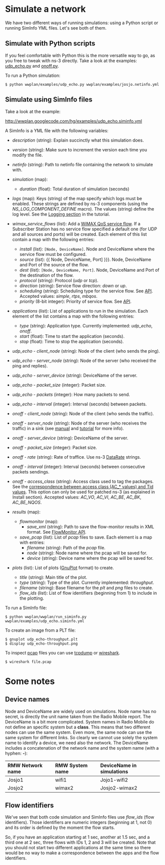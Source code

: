 # Simulate a network #

We have two different ways of running simulations: using a Python script or running SimInfo YML files. Let's see both of them.

## Simulate with Python scripts ##

If you feel comfortable with Python this is the more versatile way to go, as you free to tweak with ns-3 directly. Take a look at the examples: [udp\_echo.py](http://wwplan.googlecode.com/hg/examples/udp_echo.py) and [onoff.py](http://wwplan.googlecode.com/hg/examples/onoff.py).

To run a Python simulation:

```
$ python wwplan/examples/udp_echo.py wwplan/examples/josjo.netinfo.yml
```

## Simulate using SimInfo files ##

Take a look at the example:

http://wwplan.googlecode.com/hg/examples/udp_echo.siminfo.yml

A SimInfo is a YML file with the following variables:

  * _description_ (string): Explain succinctly what this simulation does.

  * _version_ (string): Make sure to increment the version each time you modify the file.

  * _netinfo_ (string): Path to netinfo file containing the network to simulate with.

  * _simulation_ (map):
    * _duration_ (float): Total duration of simulation (seconds)

  * _logs_ (map): Keys (string) of the map specify which logs must be enabled. These strings are defined by ns-3 components (using the _NS\_LOG\_COMPONENT\_DEFINE_ macro). The values (string) define the log level. See the [Logging section](http://www.nsnam.org/docs/tutorial/tutorial_21.html#Using-the-Logging-Module) in the tutorial.

  * _wimax\_service\_flows_ (list): Add a [WiMAX QoS service flow](http://www.nsnam.org/doxygen-release/classns3_1_1_service_flow.html). If a Subscriber Station has no service flow  specified  a default one (for UDP and all sources and ports) will be created. Each element of this list contain a map with the following entries:
    * _install_ (list): ` [Node, DeviceName] `. Node and DeviceName where the service flow must be configured.
    * _source_ (list): {{ Node, DeviceName, Port] }}}. Node, DeviceName and Port of the source of the flow.
    * _dest_ (list): ` [Node, DeviceName, Port] `. Node, DeviceName and Port of the destination of the flow.
    * _protocol_ (string): Protocol (_udp_ or _tcp_).
    * _direction_ (string): Service flow direction: _down_ or _up_.
    * _scheduling_ (string): Scheduling type for the service flow. See [API](http://www.nsnam.org/doxygen-release/classns3_1_1_wimax_helper.html#a27a40a8f601900126156781c2ca79406). Accepted values: _simple_, _rtps_, _mbqos_.
    * _priority_ (8-bit integer): Priority of service flow. See [API](http://www.nsnam.org/doxygen-release/classns3_1_1_service_flow.html).

  * _applications_ (list): List of applications to run in the simulation. Each element of the list contains a map with the following entries:
    * _type_ (string): Application type. Currently implemented: _udp\_echo_, _onoff_.
    * _start_ (float): Time to start the application (seconds).
    * _stop_ (float): Time to stop the application (seconds).

  * _udp\_echo_ - _client\_node_ (string): Node of the client (who sends the ping).
  * _udp\_echo_ - _server\_node_ (string): Node of the server (who received the ping and replies).
  * _udp\_echo_ - _server\_device_ (string): DeviceName of the server.
  * _udp\_echo_ - _packet\_size_ (integer): Packet size.
  * _udp\_echo_ - _packets_ (integer): How many packets to send.
  * _udp\_echo_ - _interval_ (integer): Interval (seconds) between packets.

  * _onoff_ - _client\_node_ (string): Node of the client (who sends the traffic).
  * _onoff_ - _server\_node_ (string): Node of the server (who receives the traffic) in a sink (see [manual](http://www.nsnam.org/docs/manual/manual_40.html#Overview) and [tutorial](http://www.nsnam.org/docs/tutorial/tutorial_23.html#Using-the-Tracing-System) for more info).
  * _onoff_ - _server\_device_ (string): DeviceName of the server.
  * _onoff_ - _packet\_size_ (integer): Packet size.
  * _onoff_ - _rate_ (string): Rate of traffice. Use ns-3 [DataRate](http://www.nsnam.org/doxygen/index.html) strings.
  * _onoff_ - _interval_ (integer): Interval (seconds) between consecutive packets sendings.
  * _onoff_ - _access\_class_ (string): Access class used to tag the packages. See the [correspondence between access class (AC\_\* values) and Tid values](http://www.nsnam.org/doxygen/group___wifi.html). This option can only be used for patched ns-3 (as explained in Install section). Accepted values: _AC\_VO_, _AC\_VI_, _AC\_BE_, _AC\_BK_, _AC\_BE\_NQOS_.

  * _results_ (map):
    * _flowmonitor_ (map):
      * _save\_xml_ (string): Path to save the flow-monitor results in XML format. See [FlowMonitor API](http://www.nsnam.org/doxygen-release/classns3_1_1_flow_monitor.html).
    * _save\_pcap_ (list): List of _pcap_ files to save. Each element is a map with entries:
      * _filename_ (string): Path of the _pcap_ file.
      * _node_ (string): Node name where the pcap will be saved for.
      * _device_ (string): Device name where the pcap will be saved for.

  * _plots_ (list): List of plots ([GnuPlot](http://gnuplot.sourceforge.net/) format) to create.
    * _title_ (string): Main title of the plot.
    * _type_ (string): Type of the plot. Currently implemented: _throughput_.
    * _filename_ (string): Base filename for the _plt_ and _png_ files to create.
    * _flow\_ids_ (list): List of flow identifiers (beginning from 1) to include in the plotting.

To run a SimInfo file:

```
$ python wwplan/wwplan/run_siminfo.py wwplan/examples/udp_echo.siminfo.yml
```

To create an image from a PLT file:

```
$ gnuplot udp_echo-throughput.plt
$ display udp_echo-throughput.png
```

To inspect [pcap](http://en.wikipedia.org/wiki/Pcap) files you can use [tcpdump](http://www.tcpdump.org/) or [wireshark](wireshark.md).

```
$ wireshark file.pcap
```

# Some notes #

## Device names ##

Node and DeviceName are widely used on simulations. Node name has no secret, is directly the unit name taken from the Radio Mobile report. The DeviceName is a bit more complicated. System names in Radio Mobile do not define an specific system but a **class**. This means that two different nodes can use the same system. Even more, the same node can use the same system for different links. So clearly we cannot use solely the system name to identify a device, we need also the network. The DeviceName includes a concatenation of the network name and the system name (with a hyphen: **-**):

| **RMW Network name** | **RMW System name** | **DeviceName in simulations** |
|:---------------------|:--------------------|:------------------------------|
| Josjo1               | wifi1               | Jojo1-wifi2                   |
| Josjo2               | wimax2              | Josjo2-wimax2                 |

## Flow identifiers ##

We've seen that both code simulation and SimInfo files use _flow\_ids_ (flow identifiers). Those identifiers are numeric integers (beginning at 1, not 0) and its order is defined by the moment the flow starts.

So, if you have an application starting at 1 sec, another at 1.5 sec, and a third one at 2 sec, three flows with IDs 1, 2 and 3 will be created. Note that you should not start two different applications at the same time so there would be no way to make a correspondence between the apps and the flow identifiers.